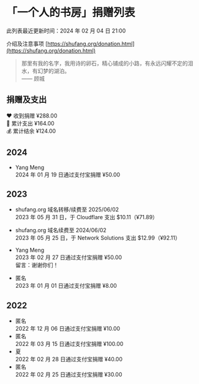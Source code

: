 # 「一个人的书房」捐赠列表

此列表最近更新时间：2024 年 02 月 04 日 21:00

介绍及注意事项 [https://shufang.org/donation.html](https://shufang.org/donation.html)

> 那里有我的名字，我用诗的卵石，精心铺成的小路，有永远闪耀不定的泪水，有幻梦的湖泊。  
> —— 顾城

## 捐赠及支出

❤️ 收到捐赠 ¥288.00  
🧾 累计支出 ¥164.00  
💰 累计结余 ¥124.00

## 2024

- Yang Meng  
  2024 年 01 月 19 日通过支付宝捐赠 ¥50.00  

## 2023

- shufang.org 域名转移/续费至 2025/06/02  
  2023 年 05 月 31 日，于 Cloudflare 支出 $10.11（¥71.89）

- shufang.org 域名续费至 2024/06/02  
  2023 年 05 月 25 日，于 Network Solutions 支出 $12.99（¥92.11）

- Yang Meng  
  2023 年 02 月 27 日通过支付宝捐赠 ¥50.00  
  留言：谢谢你们！

- 匿名  
  2023 年 01 月 01 日通过支付宝捐赠 ¥8.00

## 2022

- 匿名  
  2022 年 12 月 06 日通过支付宝捐赠 ¥10.00
- 匿名  
  2022 年 03 月 15 日通过支付宝捐赠 ¥100.00
- 夏  
  2022 年 02 月 28 日通过支付宝捐赠 ¥40.00
- 匿名  
  2022 年 02 月 25 日通过支付宝捐赠 ¥30.00
